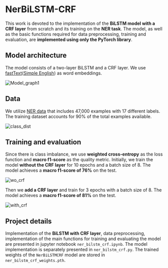 # NerBiLSTM-CRF

This work is devoted to the implementation of the **BiLSTM model with a CRF layer** from scratch and its training on the **NER task**. The model, as well as the basic functions 
required for data preprocessing, training and evaluation, are **implemented using only the PyTorch library**.

## Model architecture

The model consists of a two-layer BiLSTM and a CRF layer. We use [fastText](
https://fasttext.cc/docs/en/pretrained-vectors.html)([Simple English](https://dl.fbaipublicfiles.com/fasttext/vectors-wiki/wiki.simple.zip)) as word embeddings.

![Model_graph1](https://github.com/user-attachments/assets/ad16b615-6b5b-462f-a4d4-aaf51d35c401)

## Data

We utilize [NER data](https://www.kaggle.com/datasets/rajnathpatel/ner-data) that includes 47,000 examples with 17 different labels. 
The training dataset accounts for 90% of the total examples available.

![class_dist](https://github.com/user-attachments/assets/1ebc22c3-4683-4d52-b0e3-ed5db6f70e5d)

## Training and evaluation

Since there is class imbalance, we use **weighted cross-entropy** as the loss function and **macro f1-score** as the quality metric.
Initially, we train the model **without the CRF layer** for 10 epochs and a batch size of 8. The model achieves a **macro f1-score of 76%** on the test.

![wo_crf](https://github.com/user-attachments/assets/083f43aa-a78c-4214-b348-0e77565fad98)

Then we **add a CRF layer** and train for 3 epochs with a batch size of 8. The model achieves a **macro f1-score of 81%** on the test.

![with_crf](https://github.com/user-attachments/assets/9970312c-3ede-46f9-8583-a85805227593)

## Project details

Implementation of the **BiLSTM with CRF layer**, data preprocessing, implementation of the main functions for training and evaluating the model 
are presented in jupyter notebook ```ner_bilstm_crf.ipynb```. The model implementation is separately presented in ```ner_bilstm_crf.py```. 
The trained weights of the ```NerBiLSTMCRF``` model are stored in ```ner_bilstm_crf_weights.pth```.
